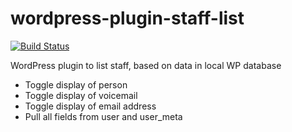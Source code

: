 wordpress-plugin-staff-list
===========================
[![Build Status](https://travis-ci.org/wrdsb/wordpress-plugin-staff-list.svg?branch=master)](https://travis-ci.org/wrdsb/wordpress-plugin-staff-list)

WordPress plugin to list staff, based on data in local WP database

* Toggle display of person
* Toggle display of voicemail
* Toggle display of email address
* Pull all fields from user and user_meta
